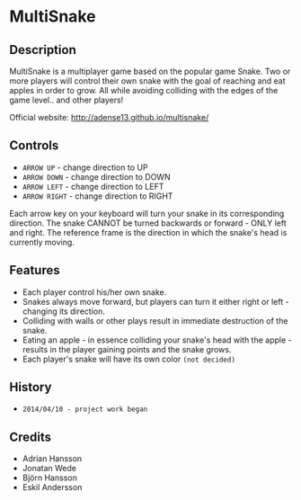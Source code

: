 # MultiSnake

## Description

MultiSnake is a multiplayer game based on the popular game Snake. Two or more players will control their own snake with the goal of reaching and eat apples in order to grow. All while avoiding colliding with the edges of the game level.. and other players!

Official website: http://adense13.github.io/multisnake/

## Controls

- `ARROW UP` - change direction to UP
- `ARROW DOWN` - change direction to DOWN
- `ARROW LEFT` - change direction to LEFT
- `ARROW RIGHT` - change direction to RIGHT

Each arrow key on your keyboard will turn your snake in its corresponding direction. The snake CANNOT be turned backwards or forward - ONLY left and right. The reference frame is the direction in which the snake's head is currently moving.

## Features

- Each player control his/her own snake.
- Snakes always move forward, but players can turn it either right or left - changing its direction.
- Colliding with walls or other plays result in immediate destruction of the snake.
- Eating an apple - in essence colliding your snake's head with the apple - results in the player gaining points and the snake grows.
- Each player's snake will have its own color `(not decided)` 

## History

- `2014/04/10 - project work began`

## Credits

- Adrian Hansson
- Jonatan Wede
- Björn Hansson
- Eskil Andersson
